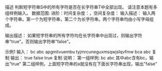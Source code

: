 描述
判断短字符串S中的所有字符是否在长字符串T中全部出现。
请注意本题有多组样例输入。
数据范围:
进阶：时间复杂度：，空间复杂度：
输入描述：
输入两个字符串。第一个为短字符串，第二个为长字符串。两个字符串均由小写字母组成。

输出描述：
如果短字符串的所有字符均在长字符串中出现过，则输出字符串"true"。否则输出字符串"false"。

示例1
输入：
bc
abc
apgmlivuembu
tyjmrcuneguxmsqwjslqvfmw
bca
abc
复制
输出：
true
false
true
复制
说明：
第一组样例:
bc
abc
其中abc含有bc，输出"true"
第二组样例，上面短字符串的a就没有在下面长字符串出现，输出"false" 